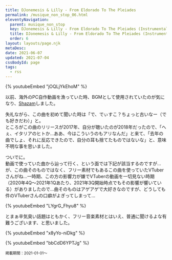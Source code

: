 ```yaml
---
title: DJonemesis & Lilly - From Eldorado To The Pleiades
permalink: /musique_non_stop_06.html
eleventyNavigation:
  parent: musique_non_stop
  key: DJonemesis & Lilly - From Eldorado To The Pleiades (Instrumental)
  title: DJonemesis & Lilly - From Eldorado To The Pleiades (Instrumental)
  order: 6
layout: layouts/page.njk
metaDesc:
date: 2021-06-07
updated: 2021-07-04
cssBodyId: page
tags:
  - rss
---
```


{% youtubeEmbed "jOQLjYkEhoM" %}

以前、海外のPC自作動画を漁っていた時、BGMとして使用されていたのが気になり、[Shazam](https://www.shazam.com/ja)しました。

失礼ながら、この曲を初めて聞いた時は「で、でぃすこ？ちょっと古いなー（でも好きだわ）」と。  
ところがこの曲のリリースが2017年、自分が聴いたのが2018年だったので、「へぇ、イタリアのヒトか…ああ、今はこういうのもアリなんだ」と来て、「去年の曲でしょ、それに反応できたので、自分の耳も捨てたものではないな」と、意味不明な事を思いました。

ついでに。  
動画で使っていた曲から辿って行く、という面では下記が該当するのですが…が、この曲そのものではなく、フリー素材でもあるこの曲を使っていたVTuberさんがね…一時期、この方の影響力が嫌でVTuberの動画を一切見ない時期（2020年4Q〜2021年1Qあたり、2021年3Q開始時点でもその影響が響いている）がありましたので…曲そのものはアゲアゲで大好きなのですが、どうしても件のVTuberさんの口癖がよぎってしまって…

{% youtubeEmbed "LYgrG_Fhyu8" %}

とまぁ辛気臭い話題はともかく、フリー音楽素材とはいえ、普通に聞けるよな有難うございます、と思いました。

{% youtubeEmbed "x8yYo-niDkg" %}

{% youtubeEmbed "bbCdD6YPTJg" %}

<small>掲載期間：2021-01-01〜</small>
